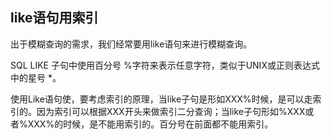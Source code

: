 ## like语句用索引
出于模糊查询的需求，我们经常要用like语句来进行模糊查询。

SQL LIKE 子句中使用百分号 %字符来表示任意字符，类似于UNIX或正则表达式中的星号 \*。

使用Like语句使，要考虑索引的原理，当like子句是形如XXX%时候，是可以走索引的。因为索引可以根据XXX开头来做索引二分查询；当like子句形如%XXX或者%XXX%的时候，是不能用索引的。百分号在前面都不能用索引。
